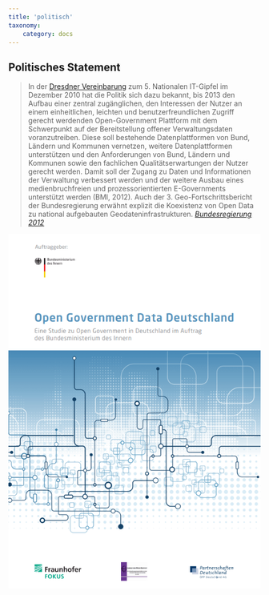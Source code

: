 ```yaml
---
title: 'politisch'
taxonomy:
    category: docs
---
```


## Politisches Statement

> In der [Dresdner Vereinbarung](http://www.de.digital/DIGITAL/Redaktion/DE/IT-Gipfel/Publikation/2010/it-gipfel-2010-dresdner-vereinbarung.pdf?__blob=publicationFile&v=4) zum 5. Nationalen IT-Gipfel im Dezember 2010 hat die Politik sich dazu bekannt, bis 2013 den Aufbau einer zentral zugänglichen, den Interessen der Nutzer an einem einheitlichen, leichten und benutzerfreundlichen Zugriff gerecht werdenden Open-Government Plattform mit dem Schwerpunkt auf der Bereitstellung offener Verwaltungsdaten voranzutreiben. Diese soll bestehende Datenplattformen von Bund, Ländern und Kommunen vernetzen, weitere Datenplattformen unterstützen und den Anforderungen von Bund, Ländern und Kommunen sowie den fachlichen Qualitätserwartungen der Nutzer gerecht werden. Damit soll der Zugang zu Daten und Informationen der Verwaltung verbessert werden und der weitere Ausbau eines medienbruchfreien und prozessorientierten E-Governments unterstützt werden (BMI, 2012). Auch der 3. Geo-Fortschrittsbericht der Bundesregierung erwähnt explizit die Koexistenz von Open Data zu national aufgebauten Geodateninfrastrukturen. <cite>[Bundesregierung 2012](http://www.de.digital/DIGITAL/Redaktion/DE/IT-Gipfel/Publikation/2010/it-gipfel-2010-dresdner-vereinbarung.pdf?__blob=publicationFile&v=4)</cite>

[![Open Government Data Deutschland](ogdd.png?lightbox=800&cropResize=400,400)](https://cdn0.scrvt.com/fokus/09cdc57c1d9225d3/f39774464ca1584c42dc98a97ac92c65/studie_ogdd_2012.pdf)
